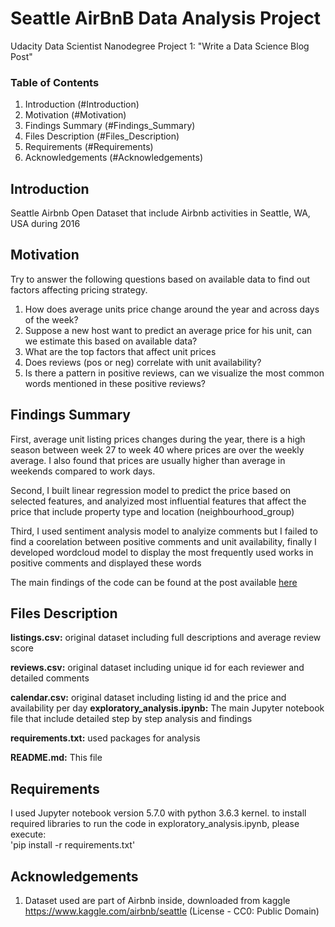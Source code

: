 # Seattle AirBnB Data Analysis Project
Udacity Data Scientist Nanodegree Project 1: "Write a Data Science Blog Post"

### Table of Contents

1. Introduction (#Introduction)
2. Motivation (#Motivation)
3. Findings Summary (#Findings_Summary)
4. Files Description (#Files_Description)
5. Requirements (#Requirements)
6. Acknowledgements (#Acknowledgements)

## Introduction <a name="Introduction"></a>
Seattle Airbnb Open Dataset that include Airbnb activities in Seattle, WA, USA during 2016</br>

 
## Motivation <a name="Motivation"></a>
Try to answer the following questions based on available data to find out factors affecting pricing strategy.

1. How does average units price change around the year and across days of the week?
2. Suppose a new host want to predict an average price for his unit, can we estimate this based on available data?
3. What are the top factors that affect unit prices
4. Does reviews (pos or neg) correlate with unit availability?
5. Is there a pattern in positive reviews, can we visualize the most common words mentioned in these positive reviews?</br>

## Findings Summary <a name="Findings_Summary"></a>
First, average unit listing prices changes during the year, there is a high season between week 27 to week 40 where prices are over the weekly average. I also found that prices are usually higher than average in weekends compared to work days.

Second, I built linear regression model to predict the price based on selected features, and analyized most influential features that affect the price that include property type and location (neighbourhood_group)

Third, I used sentiment analysis model to analyize comments but I failed to find a coorelation between positive comments and unit availability, finally I developed wordcloud model to display the most frequently used works in positive comments and displayed these words

The main findings of the code can be found at the post available [here](https://medium.com/@ericvenarusso2/what-are-the-most-common-programming-languages-used-in-brazil-8d630b76df2f)</br>

## Files Description <a name="Files_Description"></a>
**listings.csv:** original dataset including full descriptions and average review score 

**reviews.csv:** original dataset including unique id for each reviewer and detailed comments

**calendar.csv:** original dataset including listing id and the price and availability per day
**exploratory_analysis.ipynb:** The main Jupyter notebook file that include detailed step by step analysis and findings

**requirements.txt:** used packages for analysis

**README.md:** This file</br>

## Requirements <a name="Requirements"></a>
I used Jupyter notebook version 5.7.0 with python 3.6.3 kernel. to install required libraries to run the code in exploratory_analysis.ipynb, please execute:</br> 
'pip install -r requirements.txt'</br>


## Acknowledgements <a name="Acknowledgements"></a>
1. Dataset used are part of Airbnb inside, downloaded from kaggle https://www.kaggle.com/airbnb/seattle (License - CC0: Public Domain)</br>

